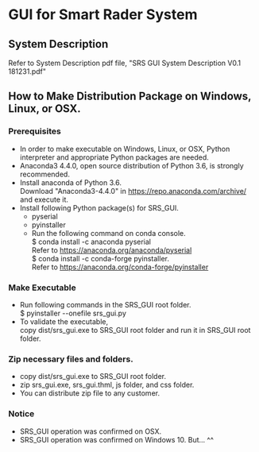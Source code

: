 # GUI for Smart Rader System

## System Description
   Refer to System Description pdf file, "SRS GUI System Description V0.1 181231.pdf"
   
## How to Make Distribution Package on Windows, Linux, or OSX.

### Prerequisites
* In order to make executable on Windows, Linux, or OSX, Python interpreter and appropriate Python packages are needed.
* Anaconda3 4.4.0, open source distribution of Python 3.6, is strongly recommended.  
* Install anaconda of Python 3.6.  
  Download "Anaconda3-4.4.0" in https://repo.anaconda.com/archive/ and execute it.  
* Install following Python package(s) for SRS_GUI.
  - pyserial  
  - pyinstaller 
  - Run the following command on conda console.  
    $ conda install -c anaconda pyserial  
      Refer to https://anaconda.org/anaconda/pyserial  
    $ conda install -c conda-forge pyinstaller.  
      Refer to https://anaconda.org/conda-forge/pyinstaller  
### Make Executable
* Run following commands in the SRS_GUI root folder.  
  $ pyinstaller --onefile srs_gui.py
* To validate the executable,   
  copy dist/srs_gui.exe to SRS_GUI root folder and run it in SRS_GUI root folder.
### Zip necessary files and folders.
* copy dist/srs_gui.exe to SRS_GUI root folder.
* zip srs_gui.exe, srs_gui.thml, js folder, and css folder.
* You can distribute zip file to any customer.
### Notice
* SRS_GUI operation was confirmed on OSX.
* SRS_GUI operation was confirmed on Windows 10. But... ^^

